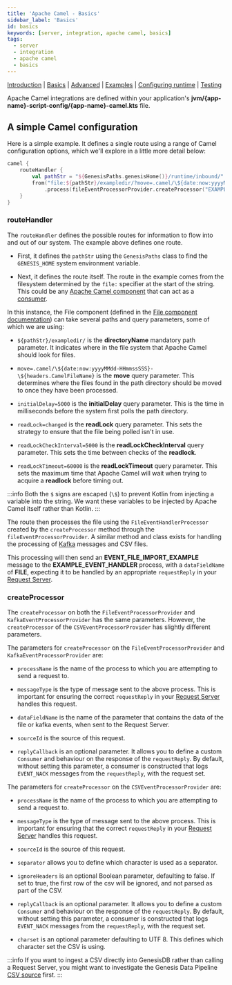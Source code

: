 ```yaml
---
title: 'Apache Camel - Basics'
sidebar_label: 'Basics'
id: basics
keywords: [server, integration, apache camel, basics]
tags:
  - server
  - integration
  - apache camel
  - basics
---
```


[Introduction](/server/integration/apache-camel/introduction/)  | [Basics](/server/integration/apache-camel/basics) | [Advanced](/server/integration/apache-camel/advanced) | [Examples](/server/integration/apache-camel/examples) | [Configuring runtime](/server/integration/apache-camel/configuring-runtime) | [Testing](/server/integration/apache-camel/testing)

Apache Camel integrations are defined within your application's **jvm/{app-name}-script-config/{app-name}-camel.kts** file.

## A simple Camel configuration

Here is a simple example. It defines a single route using a range of Camel configuration options, which we'll explore in a little more detail below:
```kotlin
camel {
    routeHandler {
        val pathStr = "${GenesisPaths.genesisHome()}/runtime/inbound/"
        from("file:${pathStr}/exampledir/?move=.camel/\${date:now:yyyyMMdd-HHmmssSSS}-\${headers.CamelFileName}&initialDelay=5000&readLock=changed&readLockCheckInterval=5000&readLockTimeout=60000")
            .process(fileEventProcessorProvider.createProcessor("EXAMPLE_EVENT_HANDLER", "EVENT_FILE_IMPORT_EXAMPLE", "FILE", "SOURCE_NAME"))
    }
}
```

### routeHandler
The `routeHandler` defines the possible routes for information to flow into and out of our system.  The example above defines one route.

- First, it defines the `pathStr` using the `GenesisPaths` class to find the `GENESIS_HOME` system environment variable.

- Next, it defines the route itself. The route in the example comes from the filesystem determined by the `file:` specifier at the start of the string. This could be any [Apache Camel component](https://camel.apache.org/components/3.16.x/index.html) that can act as a [consumer](https://camel.apache.org/manual/camelcontext.html#_consumer).

In this instance, the File component (defined in the [File component documentation](https://camel.apache.org/components/3.16.x/file-component.html)) can take several paths and query parameters, some of which we are using:

* `${pathStr}/exampledir/` is the **directoryName** mandatory path parameter. It indicates where in the file system that Apache Camel should look for files.

* `move=.camel/\${date:now:yyyyMMdd-HHmmssSSS}-\${headers.CamelFileName}` is the **move** query parameter. This determines where the files found in the path directory should be moved to once they have been processed.

* `initialDelay=5000` is the **initialDelay** query parameter. This is the time in milliseconds before the system first polls the path directory.

* `readLock=changed` is the **readLock** query parameter. This sets the strategy to ensure that the file being polled isn't in use.

* `readLockCheckInterval=5000` is the **readLockCheckInterval** query parameter. This sets the time between checks of the **readlock**.

* `readLockTimeout=60000` is the **readLockTimeout** query parameter. This sets the maximum time that Apache Camel will wait when trying to acquire a **readlock** before timing out.

:::info
Both the `$` signs are escaped (`\$`) to prevent Kotlin from injecting a variable into the string. We want these variables to be injected by Apache Camel itself rather than Kotlin.
:::

The route then processes the file using the `FileEventHandlerProcessor` created by the `createProcessor` method through the `fileEventProcessorProvider`. A similar method and class exists for handling the processing of [Kafka](https://kafka.apache.org/) messages and CSV files.

This processing will then send an **EVENT_FILE_IMPORT_EXAMPLE** message to the **EXAMPLE_EVENT_HANDLER** process, with a `dataFieldName` of **FILE**, expecting it to be handled by an appropriate `requestReply` in your [Request Server](/server/request-server/basics/).

### createProcessor
The `createProcessor` on both the `FileEventProcessorProvider` and `KafkaEventProcessorProvider` has the same parameters. However, the `createProcessor` of the `CSVEventProcessorProvider` has slightly different parameters.

The parameters for `createProcessor` on the `FileEventProcessorProvider` and `KafkaEventProcessorProvider` are:

* `processName` is the name of the process to which you are attempting to send a request to.

* `messageType` is the type of message sent to the above process. This is important for ensuring the correct `requestReply` in your [Request Server](/server/request-server/basics/) handles this request.

* `dataFieldName` is the name of the parameter that contains the data of the file or kafka events, when sent to the Request Server.

* `sourceId` is the source of this request.

* `replyCallback` is an optional parameter. It allows you to define a custom `Consumer` and behaviour on the response of the `requestReply`. By default, without setting this parameter, a consumer is constructed that logs `EVENT_NACK` messages from the `requestReply`, with the request set.

The parameters for `createProcessor` on the `CSVEventProcessorProvider` are:

* `processName` is the name of the process to which you are attempting to send a request to.

* `messageType` is the type of message sent to the above process. This is important for ensuring that the correct `requestReply`  in your [Request Server](/server/request-server/basics/) handles this request.

* `sourceId` is the source of this request.

* `separator` allows you to define which character is used as a separator.

* `ignoreHeaders` is an optional Boolean parameter, defaulting to false. If set to true, the first row of the csv will be ignored, and not parsed as part of the CSV.

* `replyCallback` is an optional parameter. It allows you to define a custom `Consumer` and behaviour on the response of the `requestReply`. By default, without setting this parameter, a consumer is constructed that logs `EVENT_NACK` messages from the `requestReply`, with the request set.

* `charset` is an optional parameter defaulting to UTF 8. This defines which character set the CSV is using.

:::info
If you want to ingest a CSV directly into GenesisDB rather than calling a Request Server, you might want to investigate the Genesis Data Pipeline [CSV source](/server/integration/data-pipeline/basics/#csv) first.
:::
